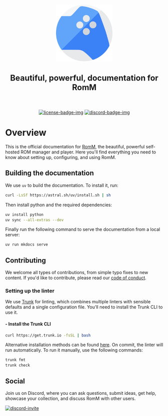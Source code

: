 <div align="center">

  <img src=".github/resources/isotipo.png" height="180px" width="auto" alt="RomM docs logo">
    <h3 style="font-size: 25px;">
    Beautiful, powerful, documentation for RomM
  </h3>

  <br />

[![license-badge-img]][license-badge]
[![discord-badge-img]][discord-badge]

  </div>
</div>

# Overview

This is the official documentation for [RomM](https://romm.app/), the beautiful, powerful self-hosted ROM manager and player. Here you'll find everything you need to know about setting up, configuring, and using RomM.

## Building the documentation

We use `uv` to build the documentation. To install it, run:

```sh
curl -LsSf https://astral.sh/uv/install.sh | sh
```

Then install python and the required dependencies:

```sh
uv install python
uv sync --all-extras --dev
```

Finally run the following command to serve the documentation from a local server:

```sh
uv run mkdocs serve
```

## Contributing

We welcome all types of contributions, from simple typo fixes to new content. If you'd like to contribute, please read our [code of conduct](CODE_OF_CONDUCT.md).

### Setting up the linter

We use [Trunk](https://trunk.io) for linting, which combines multiple linters with sensible defaults and a single configuration file. You'll need to install the Trunk CLI to use it.

#### - Install the Trunk CLI

```sh
curl https://get.trunk.io -fsSL | bash
```

Alternative installation methods can be found [here](https://docs.trunk.io/check/usage#install-the-cli). On commit, the linter will run automatically. To run it manually, use the following commands:

```sh
trunk fmt
trunk check
```

## Social

Join us on Discord, where you can ask questions, submit ideas, get help, showcase your collection, and discuss RomM with other users.

[![discord-invite]][discord-invite-url]

<!-- Badges -->

[license-badge-img]: https://img.shields.io/github/license/rommapp/wiki?style=for-the-badge&color=a32d2a
[license-badge]: LICENSE
[discord-badge-img]: https://img.shields.io/badge/discord-7289da?style=for-the-badge
[discord-badge]: https://discord.gg/P5HtHnhUDH

<!-- Links -->

[discord-invite]: https://invidget.switchblade.xyz/P5HtHnhUDH
[discord-invite-url]: https://discord.gg/P5HtHnhUDH
